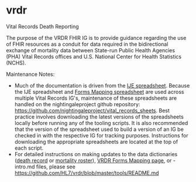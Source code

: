 # vrdr
Vital Records Death Reporting

The purpose of the VRDR FHIR IG is to provide guidance regarding the use of FHIR resources as a conduit for data required in the bidirectional exchange of mortality data between State-run Public Health Agencies (PHA) Vital Records offices and U.S. National Center for Health Statistics (NCHS).

Maintenance Notes:
 - Much of the documentation is driven from the [IJE spreadsheet](https://build.fhir.org/ig/HL7/vrdr/IJE_File_Layouts_Version_2021_FHIR-2023-02-22-All-Combined.csv).  Because the IJE spreadsheet and [Forms Mapping spreadsheet](https://github.com/nightingaleproject/vital_records_sheets/blob/master/Forms_Mapping.csv) are used across multiple Vital Records IG's, maintenance of these spreadsheets are handled on the nightingaleproject github repository: https://github.com/nightingaleproject/vital_records_sheets. Best practice involves downloading the latest versions of the spreadsheets locally before running any of the tooling scripts. It is also recommended that the version of the spreadsheet used to build a version of an IG be checked in with the respective IG for tracking purposes. Instructions for downloading the appropriate spreadsheets are located at the top of each script. 
 - For detailed instructions on making updates to the data dictionaries ([death record](https://build.fhir.org/ig/HL7/vrdr/DeathRecordDataDictionary.html) or [mortality roster](https://build.fhir.org/ig/HL7/vrdr/MortalityRosterDataDictionary.html)), [VRDR Forms Mapping page](https://build.fhir.org/ig/HL7/vrdr/vrdr_forms_mapping.html), or <profile>-intro.md files, please see https://github.com/HL7/vrdr/blob/master/tools/README.md 


